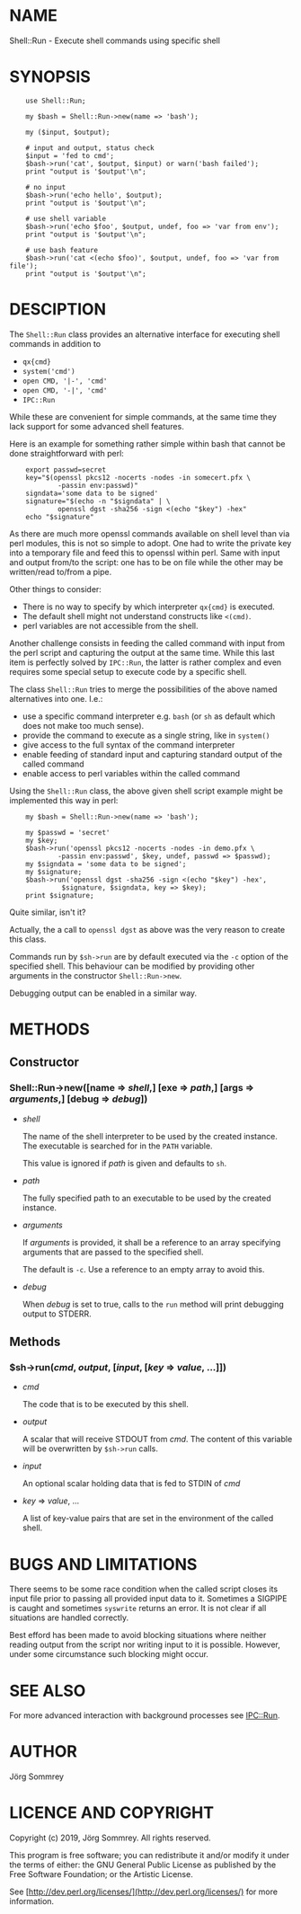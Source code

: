 # NAME

Shell::Run - Execute shell commands using specific shell

# SYNOPSIS

        use Shell::Run;
        
        my $bash = Shell::Run->new(name => 'bash');

        my ($input, $output);

        # input and output, status check
        $input = 'fed to cmd';
        $bash->run('cat', $output, $input) or warn('bash failed');
        print "output is '$output'\n";
        
        # no input
        $bash->run('echo hello', $output);
        print "output is '$output'\n";
        
        # use shell variable
        $bash->run('echo $foo', $output, undef, foo => 'var from env');
        print "output is '$output'\n";

        # use bash feature
        $bash->run('cat <(echo $foo)', $output, undef, foo => 'var from file');
        print "output is '$output'\n";

# DESCIPTION
The `Shell::Run` class provides an alternative interface for executing
shell commands in addition to 

- `qx{cmd}`
- `system('cmd')`
- `open CMD, '|-', 'cmd'`
- `open CMD, '-|', 'cmd'`
- `IPC::Run`

While these are convenient for simple commands, at the same
time they lack support for some advanced shell features.

Here is an example for something rather simple within bash that cannot
be done straightforward with perl:

        export passwd=secret
        key="$(openssl pkcs12 -nocerts -nodes -in somecert.pfx \
                -passin env:passwd)"
        signdata='some data to be signed'
        signature="$(echo -n "$signdata" | \
                openssl dgst -sha256 -sign <(echo "$key") -hex"
        echo "$signature"

As there are much more openssl commands available on shell level
than via perl modules, this is not so simple to adopt.
One had to write the private key into a temporary file and feed
this to openssl within perl.
Same with input and output from/to the script: one has to be
on file while the other may be written/read to/from a pipe.

Other things to consider:

- There is no way to specify by which interpreter `qx{cmd}` is executed.
- The default shell might not understand constructs like `<(cmd)`.
- perl variables are not accessible from the shell.

Another challenge consists in feeding the called command
with input from the perl script and capturing the output at
the same time.
While this last item is perfectly solved by `IPC::Run`,
the latter is rather complex and even requires some special setup to
execute code by a specific shell.

The class `Shell::Run` tries to merge the possibilities of the
above named alternatives into one. I.e.:

- use a specific command interpreter e.g. `bash` (or `sh` as default
which does not make too much sense).
- provide the command to execute as a single string, like in `system()`
- give access to the full syntax of the command interpreter
- enable feeding of standard input and capturing standard output
of the called command 
- enable access to perl variables within the called command

Using the `Shell::Run` class, the above given shell script example
might be implemented this way in perl:

        my $bash = Shell::Run->new(name => 'bash');

        my $passwd = 'secret'
        my $key;
        $bash->run('openssl pkcs12 -nocerts -nodes -in demo.pfx \
                -passin env:passwd', $key, undef, passwd => $passwd);
        my $signdata = 'some data to be signed';
        my $signature;
        $bash->run('openssl dgst -sha256 -sign <(echo "$key") -hex',
                 $signature, $signdata, key => $key);
        print $signature;

Quite similar, isn't it?

Actually, the a call to `openssl dgst` as above was the very reason
to create this class.

Commands run by `$sh->run` are by default executed via the `-c` option
of the specified shell.
This behaviour can be modified by providing other arguments in the
constructor `Shell::Run->new`.

Debugging output can be enabled in a similar way.

# METHODS

## Constructor

### Shell::Run->new(\[name => _shell_,\] \[exe => _path_,\] \[args => _arguments_,\] \[debug => _debug_\])

- _shell_

    The name of the shell interpreter to be used by the
    created instance.
    The executable is searched for in the `PATH` variable.

    This value is ignored if _path_ is given and defaults to `sh`.

- _path_

    The fully specified path to an executable to be used by
    the created instance.

- _arguments_

    If _arguments_ is provided, it shall be a reference to an array
    specifying arguments that are passed to the specified shell.

    The default is `-c`.
    Use a reference to an empty array to avoid this.

- _debug_

    When _debug_ is set to true, calls to the `run` method will print
    debugging output to STDERR.

## Methods

### $sh->run(_cmd_, _output_, \[_input_, \[_key_ => _value_, ...\]\])

- _cmd_

    The code that is to be executed by this shell.

- _output_

    A scalar that will receive STDOUT from _cmd_.
    The content of this variable will be overwritten by `$sh->run` calls.

- _input_

    An optional scalar holding data that is fed to STDIN of _cmd_

- _key_ => _value_, ...

    A list of key-value pairs that are set in the environment of the
    called shell.

# BUGS AND LIMITATIONS

There seems to be some race condition when the called script
closes its input file prior to passing all provided input
data to it.
Sometimes a SIGPIPE is caught and sometimes `syswrite`
returns an error.
It is not clear if all situations are handled correctly.

Best efford has been made to avoid blocking situations
where neither reading output from the script
nor writing input to it is possible.
However, under some circumstance such blocking might occur.

# SEE ALSO

For more advanced interaction with background processes see [IPC::Run](https://metacpan.org/pod/IPC::Run).

# AUTHOR

Jörg Sommrey

# LICENCE AND COPYRIGHT

Copyright (c) 2019, Jörg Sommrey. All rights reserved.

This program is free software; you can redistribute it and/or modify it
under the terms of either: the GNU General Public License as published
by the Free Software Foundation; or the Artistic License.

See [http://dev.perl.org/licenses/](http://dev.perl.org/licenses/) for more information.
